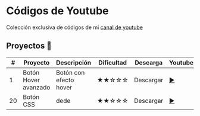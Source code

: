 # Códigos de Youtube

Colección exclusiva de códigos de mi [canal de youtube](youtube.com/channel/UCbyhGk_f2lBR3qAif4dA7Bw)


## Proyectos 🎉
 
|  #  |  Proyecto                  |  Descripción            | Dificultad    | Descarga  | Youtube                                             |    
| --- | -------------              | -------------           |-------------  | ----      |-----                                                |
| 1   | Botón Hover avanzado       | Botón con efecto hover  |  ★★☆☆☆      | Descargar |  [▶️ ](https://www.youtube.com/watch?v=drK9VNbwM4g)|
| 20  | Botón CSS                  | dede                    |  ★★☆☆☆      | Descargar |  [▶️ ](youtube.com/watch?v=BMa9pQ7b4_4)            |



